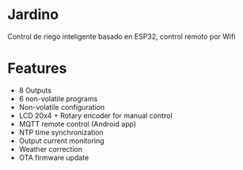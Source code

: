 # Jardino
Control de riego inteligente basado en ESP32, control remoto por Wifi

# Features
 *  8 Outputs
 *  6 non-volatile programs
 *  Non-volatile configuration
 *  LCD 20x4 + Rotary encoder for manual control
 *  MQTT remote control (Android app)
 *  NTP time synchronization
 *  Output current monitoring
 *  Weather correction
 *  OTA firmware update
